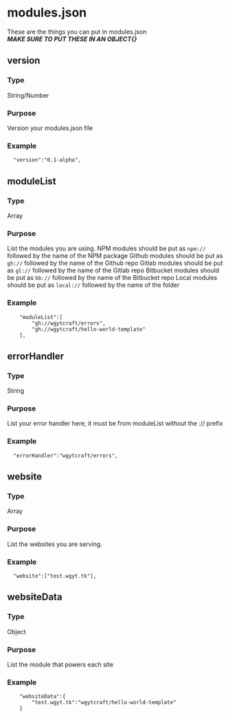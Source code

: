 # modules.json
These are the things you can put in modules.json  
***MAKE SURE TO PUT THESE IN AN OBJECT{}***
## version
### Type
String/Number
### Purpose
Version your modules.json file
### Example
```
  "version":"0.1-alpha",
```
## moduleList
### Type
Array
### Purpose
List the modules you are using.
NPM modules should be put as `npm://` followed by the name of the NPM package
Github modules should be put as `gh://` followed by the name of the Github repo
Gitlab modules should be put as `gl://` followed by the name of the Gitlab repo
Bitbucket modules should be put as `bb://` followed by the name of the Bitbucket repo
Local modules should be put as `local://` followed by the name of the folder
### Example
```
	"moduleList":[ 
		"gh://wgytcraft/errors",
		"gh://wgytcraft/hello-world-template"
	],
```
## errorHandler
### Type
String
### Purpose
List your error handler here, it must be from moduleList without the :// prefix
### Example
```
  "errorHandler":"wgytcraft/errors",
```
## website
### Type
Array
### Purpose
List the websites you are serving.
### Example
```
  "website":["test.wgyt.tk"],
```
## websiteData
### Type
Object
### Purpose
List the module that powers each site
### Example
```
	"websiteData":{
		"test.wgyt.tk":"wgytcraft/hello-world-template"
	}
```
